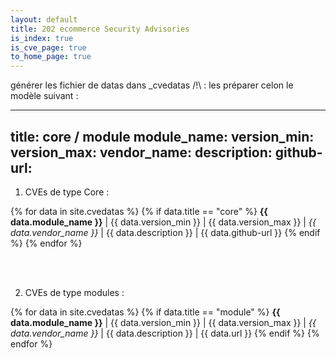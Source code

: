 ```yaml
---
layout: default
title: 202 ecommerce Security Advisories
is_index: true
is_cve_page: true
to_home_page: true
---
```


générer les fichier de datas dans _cvedatas
/!\ : les préparer celon le modèle suivant :

---
title: core / module
module_name:
version_min:
version_max:
vendor_name:
description:
github-url:
---

1. CVEs de type Core :

  {% for data in site.cvedatas %}
    {% if data.title == "core" %}
      **{{ data.module_name }}** | {{ data.version_min }} | {{ data.version_max }} | *{{ data.vendor_name }}* | {{ data.description }} | {{ data.github-url }}
    {% endif %}
  {% endfor %}

<br><br>

2. CVEs de type modules :

  {% for data in site.cvedatas %}
    {% if data.title == "module" %}
      **{{ data.module_name }}** | {{ data.version_min }} | {{ data.version_max }} | *{{ data.vendor_name }}* | {{ data.description }} | {{ data.url }}
    {% endif %}
  {% endfor %}
